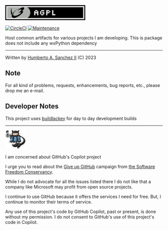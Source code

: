 <img src="./developer/agpl-license-web-badge-version-2-256x48.png"/> 

[![CircleCI](https://dl.circleci.com/status-badge/img/gh/hasii2011/hasiihelper/tree/master.svg?style=shield)](https://dl.circleci.com/status-badge/redirect/gh/hasii2011/hasiihelper/tree/master)
[![Maintenance](https://img.shields.io/badge/Maintained%3F-yes-green.svg)](https://GitHub.com/Naereen/StrapDown.js/graphs/commit-activity)

Host common artifacts for various projects I am developing.  This is package does not include any wxPython dependency

___

Written by <a href="mailto:email@humberto.a.sanchez.ii@gmail.com?subject=Hello Humberto">Humberto A. Sanchez II</a>  (C) 2023

## Note
For all kind of problems, requests, enhancements, bug reports, etc.,
please drop me an e-mail.

## Developer Notes
This project uses [buildlackey](https://github.com/hasii2011/buildlackey) for day to day development builds

---

![Humberto's Modified Logo](./developer/SillyGitHub.png)

I am concerned about GitHub's Copilot project



I urge you to read about the
[Give up GitHub](https://GiveUpGitHub.org) campaign from
[the Software Freedom Conservancy](https://sfconservancy.org).

While I do not advocate for all the issues listed there I do not like that
a company like Microsoft may profit from open source projects.

I continue to use GitHub because it offers the services I need for free.  But, I continue
to monitor their terms of service.

Any use of this project's code by GitHub Copilot, past or present, is done
without my permission.  I do not consent to GitHub's use of this project's
code in Copilot.

